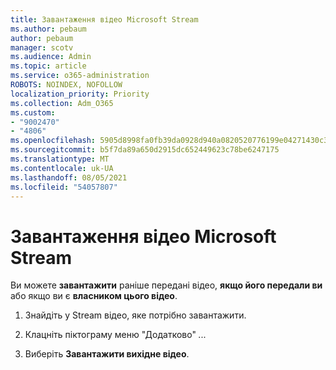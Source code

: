 ```yaml
---
title: Завантаження відео Microsoft Stream
ms.author: pebaum
author: pebaum
manager: scotv
ms.audience: Admin
ms.topic: article
ms.service: o365-administration
ROBOTS: NOINDEX, NOFOLLOW
localization_priority: Priority
ms.collection: Adm_O365
ms.custom:
- "9002470"
- "4806"
ms.openlocfilehash: 5905d8998fa0fb39da0928d940a0820520776199e04271430c36d3f7c1cd92fc
ms.sourcegitcommit: b5f7da89a650d2915dc652449623c78be6247175
ms.translationtype: MT
ms.contentlocale: uk-UA
ms.lasthandoff: 08/05/2021
ms.locfileid: "54057807"
---
```

# <a name="download-microsoft-stream-videos"></a>Завантаження відео Microsoft Stream

Ви можете **завантажити** раніше передані відео, **якщо його передали ви** або якщо ви є **власником цього відео**.

1. Знайдіть у Stream відео, яке потрібно завантажити.

2. Клацніть піктограму меню "Додатково" *...*

3. Виберіть **Завантажити вихідне відео**.
